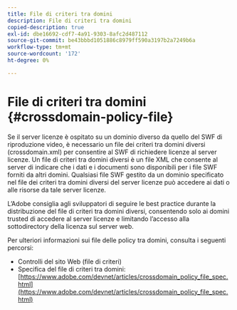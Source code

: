 ```yaml
---
title: File di criteri tra domini
description: File di criteri tra domini
copied-description: true
exl-id: dbe16692-cdf7-4a91-9303-8afc2d487112
source-git-commit: be43bbbd1051886c8979ff590a3197b2a7249b6a
workflow-type: tm+mt
source-wordcount: '172'
ht-degree: 0%

---
```


# File di criteri tra domini {#crossdomain-policy-file}

Se il server licenze è ospitato su un dominio diverso da quello del SWF di riproduzione video, è necessario un file dei criteri tra domini diversi (crossdomain.xml) per consentire al SWF di richiedere licenze al server licenze. Un file di criteri tra domini diversi è un file XML che consente al server di indicare che i dati e i documenti sono disponibili per i file SWF forniti da altri domini. Qualsiasi file SWF gestito da un dominio specificato nel file dei criteri tra domini diversi del server licenze può accedere ai dati o alle risorse da tale server licenze.

L’Adobe consiglia agli sviluppatori di seguire le best practice durante la distribuzione del file di criteri tra domini diversi, consentendo solo ai domini trusted di accedere al server licenze e limitando l’accesso alla sottodirectory della licenza sul server web.

Per ulteriori informazioni sui file delle policy tra domini, consulta i seguenti percorsi:

* Controlli del sito Web (file di criteri)
* Specifica del file di criteri tra domini: [https://www.adobe.com/devnet/articles/crossdomain_policy_file_spec.html](https://www.adobe.com/devnet/articles/crossdomain_policy_file_spec.html)

